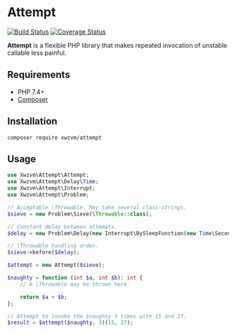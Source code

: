 # Attempt

[![Build Status](https://travis-ci.com/xwzvm/attempt.svg?branch=master)](https://travis-ci.com/xwzvm/attempt)
[![Coverage Status](https://coveralls.io/repos/github/xwzvm/attempt/badge.svg?branch=master)](https://coveralls.io/github/xwzvm/attempt?branch=master)

**Attempt** is a flexible PHP library that makes repeated invocation of unstable callable less painful.

## Requirements
* PHP 7.4+
* [Composer](https://getcomposer.org/)

## Installation

```
composer require xwzvm/attempt
```

## Usage

```php
use Xwzvm\Attempt\Attempt;
use Xwzvm\Attempt\Delay\Time;
use Xwzvm\Attempt\Interrupt;
use Xwzvm\Attempt\Problem;

// Acceptable \Throwable. May take several class-strings.
$sieve = new Problem\Sieve(\Throwable::class);  

// Constant delay between attempts.
$delay = new Problem\Delay(new Interrupt\BySleepFunction(new Time\Second(5), new Interrupt\Usleep()));

// \Throwable handling order.
$sieve->before($delay);

$attempt = new Attempt($sieve);

$naughty = function (int $a, int $b): int {
    // A \Throwable may be thrown here.

    return $a + $b;
};

// Attempt to invoke the $naughty 3 times with 15 and 27.
$result = $attempt($naughty, 3)(15, 27);
```
